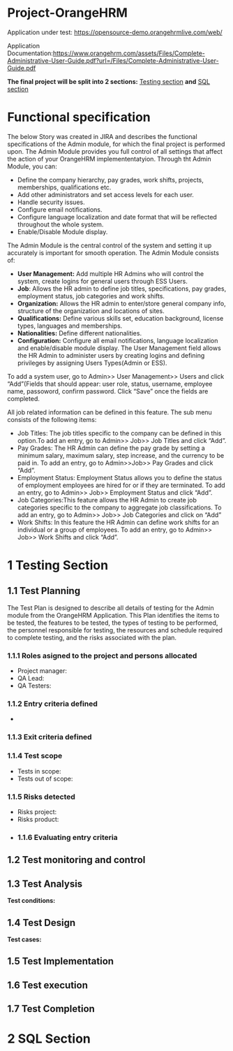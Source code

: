 # Project-OrangeHRM
Application under test: https://opensource-demo.orangehrmlive.com/web/

 Application Documentation:https://www.orangehrm.com/assets/Files/Complete-Administrative-User-Guide.pdf?url=/Files/Complete-Administrative-User-Guide.pdf
 
**The final project will be split into 2 sections:** [Testing section](https://github.com/VasiliuIonela/Project-OrangeHRM/edit/main/README.md#1-testing-section) **and** [SQL section](https://github.com/VasiliuIonela/Project-OrangeHRM/edit/main/README.md#2-sql-section)

# Functional specification
The below Story was created in JIRA and describes the functional specifications of the Admin module, for which the final project is performed upon.
The Admin Module provides you full control of all settings that affect the action of your OrangeHRM implemententatyion. Through tht Admin Module, you can:
*  Define the company hierarchy, pay grades, work shifts, projects, memberships, qualifications etc.
*  Add other administrators and set access levels for each user.
*  Handle security issues.
*  Configure email notifications.
*  Configure language localization and date format that will be reflected throughout the whole system.
*  Enable/Disable Module display.

The Admin Module is the central control of the system and setting it up accurately is important for smooth 
operation.
The Admin Module consists of:
* **User Management:** Add multiple HR Admins who will control the system, create logins for general users 
through ESS Users.
* **Job**: Allows the HR admin to define job titles, specifications, pay grades, employment status, job categories 
and work shifts.
* **Organization:** Allows the HR admin to enter/store general company info, structure of the organization and 
locations of sites.
* **Qualifications:** Define various skills set, education background, license types, languages and memberships.
* **Nationalities:** Define different nationalities.
* **Configuration:** Configure all email notifications, language localization and enable/disable module display.
The User Management field allows the HR Admin to administer users by creating logins and defining privileges by assigning Users Types(Admin or ESS).

To add a system user,  go to Admin>> User Management>> Users and click “Add”(Fields that should appear: user role, status, username, employee name, passoword, confirm password.  Click “Save” once the fields are completed.

All job related information can be defined in this feature. The sub menu consists of the following items:
*  Job Titles: The job titles specific to the company can be defined in this option.To add an entry, go to Admin>> Job>> Job Titles and click “Add”.
*  Pay Grades: The HR Admin can define the pay grade by setting a minimum salary, maximum salary, step increase, and the 
currency to be paid in. To add an entry, go to Admin>>Job>> Pay Grades and click “Add”.
*  Employment Status: Employment Status allows you to define the status of employment employees are hired for or if they are 
terminated. To add an entry, go to Admin>> Job>> Employment Status and click “Add”.
*  Job Categories:This feature allows the HR Admin to create job categories specific to the company to aggregate job 
classifications. To add an entry, go to Admin>> Job>> Job Categories and click on “Add”
*  Work Shifts: In this feature the HR Admin can define work shifts for an individual or a group of employees. To add an 
entry, go to Admin>> Job>> Work Shifts and click “Add”.
# 1 Testing Section
## 1.1 Test Planning
The Test Plan is designed to describe all details of testing for the Admin module from the OrangeHRM Application. This Plan identifies the items to be tested, the features to be tested, the types of testing to be performed, the personnel responsible for testing, the resources and schedule required to complete testing, and the risks associated with the plan.
### 1.1.1 Roles asigned to the project and persons allocated
* Project manager:
* QA Lead:
* QA Testers:
### 1.1.2 Entry criteria defined
* 
### 1.1.3 Exit criteria defined
### 1.1.4 Test scope
* Tests in scope:
* Tests out of scope:
### 1.1.5 Risks detected
* Risks project:
* Risks product:
* ### 1.1.6 Evaluating entry criteria
## 1.2 Test monitoring and control
## 1.3 Test Analysis
**Test conditions:**
## 1.4 Test Design
**Test cases:**
## 1.5 Test Implementation

## 1.6 Test execution
## 1.7 Test Completion
# 2 SQL Section

